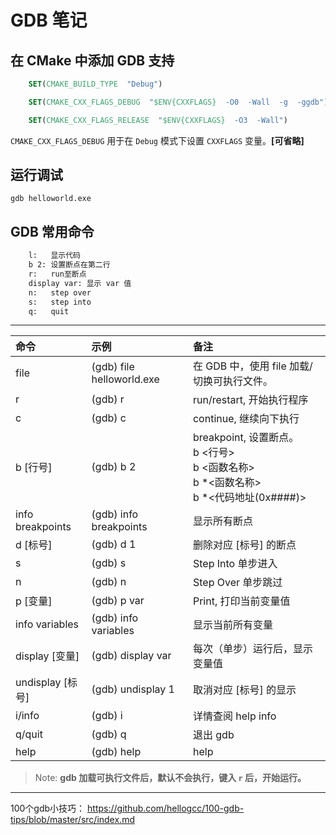 # GDB 笔记

## 在 CMake 中添加 GDB 支持

```cmake
    SET(CMAKE_BUILD_TYPE  "Debug")

    SET(CMAKE_CXX_FLAGS_DEBUG  "$ENV{CXXFLAGS}  -O0  -Wall  -g  -ggdb")

    SET(CMAKE_CXX_FLAGS_RELEASE  "$ENV{CXXFLAGS}  -O3  -Wall")
```

`CMAKE_CXX_FLAGS_DEBUG` 用于在 `Debug` 模式下设置 `CXXFLAGS` 变量。**[可省略]**

## 运行调试

```
gdb helloworld.exe
```

## GDB 常用命令
```txt
    l:   显示代码  
    b 2: 设置断点在第二行  
    r:   run至断点  
    display var: 显示 var 值  
    n:   step over  
    s:   step into  
    q:   quit
```
----
|命令|示例|备注|
|:---|:---|:---|
|file|(gdb) file helloworld.exe|在 GDB 中，使用 file 加载/切换可执行文件。|
|r|(gdb) r|run/restart, 开始执行程序|
|c|(gdb) c|continue, 继续向下执行|
|b [行号]|(gdb) b 2|breakpoint, 设置断点。<br>b <行号><br>b <函数名称><br>b *<函数名称><br>b *<代码地址(0x####)>|
|info breakpoints|(gdb) info breakpoints |显示所有断点|
|d [标号]|(gdb) d 1 |删除对应 [标号] 的断点|
|s|(gdb) s|Step Into 单步进入|
|n|(gdb) n|Step Over 单步跳过|
|p [变量]|(gdb) p var |Print, 打印当前变量值|
|info variables|(gdb) info variables|显示当前所有变量|
|display [变量]|(gdb) display var|每次（单步）运行后，显示变量值|
|undisplay [标号]|(gdb) undisplay 1|取消对应 [标号] 的显示|
|i/info|(gdb) i|详情查阅 help info|
|q/quit|(gdb) q|退出 gdb|
|help|(gdb) help|help|

>Note:
**gdb 加载可执行文件后，默认不会执行，键入 `r` 后，开始运行。**

----

100个gdb小技巧：
https://github.com/hellogcc/100-gdb-tips/blob/master/src/index.md
